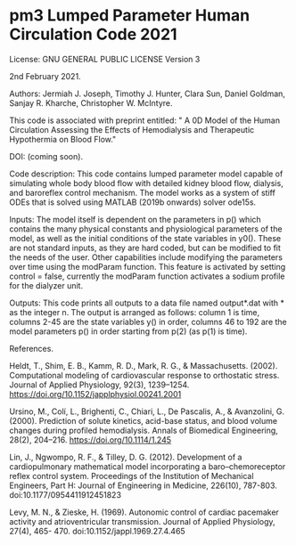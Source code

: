 # pm3 Lumped Parameter Human Circulation Code 2021
License:
GNU GENERAL PUBLIC LICENSE Version 3

2nd February 2021.

Authors:
Jermiah J. Joseph, Timothy J. Hunter, Clara Sun, Daniel Goldman, Sanjay R. Kharche, Christopher W. McIntyre.

This code is associated with preprint entitled: " A 0D Model of the Human Circulation Assessing the Effects of Hemodialysis and Therapeutic Hypothermia on Blood Flow."

DOI: (coming soon).

Code description:
This code contains lumped parameter model capable of simulating whole body blood flow with detailed kidney blood flow, dialysis, and baroreflex control mechanism. The model
works as a system of stiff ODEs that is solved using MATLAB (2019b onwards) solver ode15s.

Inputs: The model itself is dependent on the parameters in p() which contains the many physical constants and physiological parameters of the model, as well as the initial
conditions of the state variables in y0(). These are not standard inputs, as they are hard coded, but can be modified to fit the needs of the user. Other capabilities
include modifying the parameters over time using the modParam function. This feature is activated by setting control = false, currently the modParam function activates a
sodium profile for the dialyzer unit.

Outputs: This code prints all outputs to a data file named output*.dat with * as the integer n. The output is arranged as follows: column 1 is time, columns 2-45 are the
state variables y() in order, columns 46 to 192 are the model parameters p() in order starting from p(2) (as p(1) is time).

References.

Heldt, T., Shim, E. B., Kamm, R. D., Mark, R. G., & Massachusetts. (2002). Computational modeling of cardiovascular response to orthostatic stress. Journal of
Applied Physiology, 92(3), 1239–1254. https://doi.org/10.1152/japplphysiol.00241.2001

Ursino, M., Colí, L., Brighenti, C., Chiari, L., De Pascalis, A., & Avanzolini, G. (2000). Prediction of solute kinetics, acid-base status, and blood volume
changes during profiled hemodialysis. Annals of Biomedical Engineering, 28(2), 204–216. https://doi.org/10.1114/1.245 

Lin, J., Ngwompo, R. F., & Tilley, D. G. (2012). Development of a cardiopulmonary mathematical model incorporating a baro–chemoreceptor reflex control system.
Proceedings of the Institution of Mechanical Engineers, Part H: Journal of Engineering in Medicine, 226(10), 787-803. doi:10.1177/0954411912451823

Levy, M. N., & Zieske, H. (1969). Autonomic control of cardiac pacemaker activity and atrioventricular transmission. Journal of Applied Physiology, 27(4), 465-
470. doi:10.1152/jappl.1969.27.4.465
